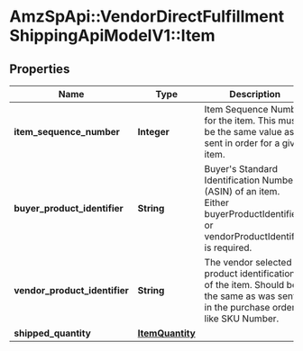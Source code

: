 # AmzSpApi::VendorDirectFulfillmentShippingApiModelV1::Item

## Properties
Name | Type | Description | Notes
------------ | ------------- | ------------- | -------------
**item_sequence_number** | **Integer** | Item Sequence Number for the item. This must be the same value as sent in order for a given item. | 
**buyer_product_identifier** | **String** | Buyer&#x27;s Standard Identification Number (ASIN) of an item. Either buyerProductIdentifier or vendorProductIdentifier is required. | [optional] 
**vendor_product_identifier** | **String** | The vendor selected product identification of the item. Should be the same as was sent in the purchase order, like SKU Number. | [optional] 
**shipped_quantity** | [**ItemQuantity**](ItemQuantity.md) |  | 

